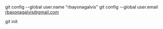 git config --global user.name "rbayonagalvis"
git config --global user.email rbayonagalvis@gmail.com
 
git init